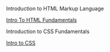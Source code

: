 Introduction to HTML Markup Language 

[Intro To HTML Fundamentals](./ch1-html/README.md)

Introduction to CSS Fundamentals

[Intro to CSS](./ch2-css/README.md)
